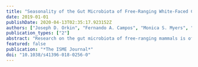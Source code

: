 ```yaml
---
title: "Seasonality of the Gut Microbiota of Free-Ranging White-Faced Capuchins in a Tropical Dry Forest"
date: 2019-01-01
publishDate: 2020-04-13T02:35:17.923152Z
authors: ["Joseph D. Orkin", "Fernando A. Campos", "Monica S. Myers", "Saul E. Cheves Hernandez", "Adrián Guadamuz", "Amanda D. Melin"]
publication_types: ["2"]
abstract: "Research on the gut microbiota of free-ranging mammals is offering new insights into dietary ecology. However, for free-ranging primates, little information is available for how microbiomes are influenced by ecological variation through time. Primates inhabiting seasonal tropical dry forests undergo seasonally specific decreases in food abundance and water availability, which have been linked to adverse health effects. Throughout the course of a seasonal transition in 2014, we collected fecal samples from three social groups of free-ranging white-faced capuchin monkeys _(Cebus capucinus imitator)_ in Sector Santa Rosa, Área de Conservación Guanacaste, Costa Rica. 16S rRNA sequencing data reveal that unlike other primates, the white-faced capuchin monkey gut is dominated by Bifidobacterium and Streptococcus. Linear mixed effects models indicate that abundances of these genera are associated with fluctuating availability and consumption of fruit and arthropods, whereas beta diversity clusters by rainfall season. Whole shotgun metagenomics revealed that the capuchin gut is dominated by carbohydrate-binding modules associated with digestion of plant polysaccharides and chitin, matching seasonal dietary patterns. We conclude that rainfall and diet are associated with the diversity, composition, and function of the capuchin gut microbiome. Additionally, microbial fluctuations are likely contributing to nutrient uptake and the~health of wild primate populations."
featured: false
publication: "*The ISME Journal*"
doi: "10.1038/s41396-018-0256-0"
---
```


